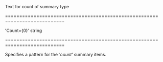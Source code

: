<!--**
/*-------------------------------------------
    Auto-generated file. Do not modify.
-------------------------------------------

**-->
<!--d-->Text for count of summary type<!--/d-->
===========================================================================
<!--default-->'Count={0}'<!--/default-->
<!--type-->string<!--/type-->
===========================================================================

<!--shortDescription-->
Specifies a pattern for the *'count'* summary items.
<!--/shortDescription-->

<!--fullDescription-->

<!--/fullDescription-->